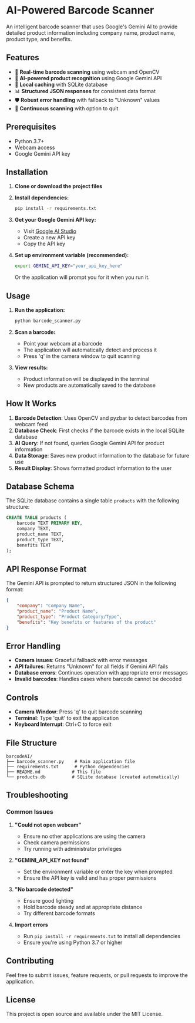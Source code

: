 # AI-Powered Barcode Scanner

An intelligent barcode scanner that uses Google's Gemini AI to provide detailed product information including company name, product name, product type, and benefits.

## Features

- 🎥 **Real-time barcode scanning** using webcam and OpenCV
- 🧠 **AI-powered product recognition** using Google Gemini API
- 💾 **Local caching** with SQLite database
- 📊 **Structured JSON responses** for consistent data format
- 🛡️ **Robust error handling** with fallback to "Unknown" values
- 🔄 **Continuous scanning** with option to quit

## Prerequisites

- Python 3.7+
- Webcam access
- Google Gemini API key

## Installation

1. **Clone or download the project files**

2. **Install dependencies:**
   ```bash
   pip install -r requirements.txt
   ```

3. **Get your Google Gemini API key:**
   - Visit [Google AI Studio](https://makersuite.google.com/app/apikey)
   - Create a new API key
   - Copy the API key

4. **Set up environment variable (recommended):**
   ```bash
   export GEMINI_API_KEY="your_api_key_here"
   ```
   
   Or the application will prompt you for it when you run it.

## Usage

1. **Run the application:**
   ```bash
   python barcode_scanner.py
   ```

2. **Scan a barcode:**
   - Point your webcam at a barcode
   - The application will automatically detect and process it
   - Press 'q' in the camera window to quit scanning

3. **View results:**
   - Product information will be displayed in the terminal
   - New products are automatically saved to the database

## How It Works

1. **Barcode Detection**: Uses OpenCV and pyzbar to detect barcodes from webcam feed
2. **Database Check**: First checks if the barcode exists in the local SQLite database
3. **AI Query**: If not found, queries Google Gemini API for product information
4. **Data Storage**: Saves new product information to the database for future use
5. **Result Display**: Shows formatted product information to the user

## Database Schema

The SQLite database contains a single table `products` with the following structure:

```sql
CREATE TABLE products (
    barcode TEXT PRIMARY KEY,
    company TEXT,
    product_name TEXT,
    product_type TEXT,
    benefits TEXT
);
```

## API Response Format

The Gemini API is prompted to return structured JSON in the following format:

```json
{
    "company": "Company Name",
    "product_name": "Product Name",
    "product_type": "Product Category/Type",
    "benefits": "Key benefits or features of the product"
}
```

## Error Handling

- **Camera issues**: Graceful fallback with error messages
- **API failures**: Returns "Unknown" for all fields if Gemini API fails
- **Database errors**: Continues operation with appropriate error messages
- **Invalid barcodes**: Handles cases where barcode cannot be decoded

## Controls

- **Camera Window**: Press 'q' to quit barcode scanning
- **Terminal**: Type 'quit' to exit the application
- **Keyboard Interrupt**: Ctrl+C to force exit

## File Structure

```
barcodeAI/
├── barcode_scanner.py    # Main application file
├── requirements.txt      # Python dependencies
├── README.md            # This file
└── products.db          # SQLite database (created automatically)
```

## Troubleshooting

### Common Issues

1. **"Could not open webcam"**
   - Ensure no other applications are using the camera
   - Check camera permissions
   - Try running with administrator privileges

2. **"GEMINI_API_KEY not found"**
   - Set the environment variable or enter the key when prompted
   - Ensure the API key is valid and has proper permissions

3. **"No barcode detected"**
   - Ensure good lighting
   - Hold barcode steady and at appropriate distance
   - Try different barcode formats

4. **Import errors**
   - Run `pip install -r requirements.txt` to install all dependencies
   - Ensure you're using Python 3.7 or higher

## Contributing

Feel free to submit issues, feature requests, or pull requests to improve the application.

## License

This project is open source and available under the MIT License.

